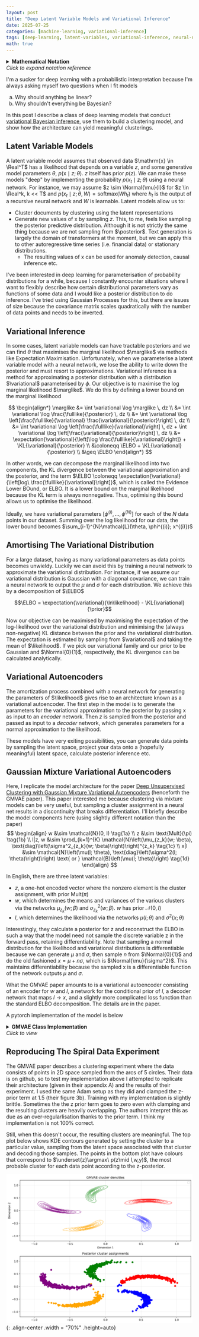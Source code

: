 ```yaml
---
layout: post
title: "Deep Latent Variable Models and Variational Inference"
date: 2025-07-25
categories: [machine-learning, variational-inference]
tags: [deep-learning, latent-variables, variational-inference, neural-networks]
math: true
---
```


<script type="text/x-mathjax-config">
    MathJax.Hub.Config({
    extensions: ["tex2jax.js"],
    jax: ["input/TeX", "output/HTML-CSS"],
    tex2jax: {
      inlineMath: [ ['$','$'], ["\\(","\\)"] ],
      displayMath: [ ['$$','$$'], ["\\[","\\]"] ],
      processEscapes: true
    },
    "HTML-CSS": { availableFonts: ["TeX"] }
  });
</script>
<script src="https://cdn.mathjax.org/mathjax/latest/MathJax.js?config=TeX-AMS-MML_HTMLorMML" type="text/javascript"></script>

$\newcommand{\posterior}{ p(z|x;\theta)}$
$\newcommand{\prior}{ p(z)}$
$\newcommand{\likelihood}{ p(x|z;\theta)}$
$\newcommand{\marglike}{ p(x;\theta)}$
$\newcommand{\fulllike}{ p(x, z;\theta)}$
$\newcommand{\variational}{ q(z;\phi)}$
$\newcommand{\KL}[2]{ \text{KL}(#1 \parallel #2)}$
$\newcommand{\ELBO}{ \mathcal{L}(\theta, \phi; x)}$
$\newcommand{\expectation}[2]{ \mathbb{E}_{#1}[#2]}$
$\newcommand{\Normal}[2]{ \mathcal{N}(#1, #2)}$
$\newcommand{\Real}{ \mathbb{R}}$
$\renewcommand{\argmax}{ \operatorname*{argmax}}$
$\renewcommand{\argmin}{ \operatorname*{argmin}}$

<details>
  <summary>
    <strong>Mathematical Notation</strong>
    <br>
    <em>Click to expand notation reference</em>
  </summary>

**Probability Distributions:**
- $\posterior$ - Posterior distribution of latent variables given observed data
- $\prior$ - Prior distribution of latent variables
- $\likelihood$ - Likelihood of observed data given latent variables
- $\marglike$ - Marginal likelihood (evidence)
- $\fulllike$ - Joint distribution of observed and latent variables
- $\variational$ - Variational approximation to the posterior

**Key Terms:**
- $\ELBO$ - Evidence Lower BOund
- $\KL{q}{p}$ - Kullback-Leibler divergence from q to p

**Variables:**
- $x$ - Observed data
- $z$ - Latent variables
- $\theta$ - Generative model parameters
- $\phi$ - Variational parameters
- $w$ - Global latent variable (GMVAE)
- $l$ - Local/cluster-specific latent variable (GMVAE)

</details>

I'm a sucker for deep learning with a probabilistic interpretation because I'm always asking myself two questions when I fit models
  
 <ol type="a">
  <li>Why should anything be linear?</li>
  <li>Why shouldn't everything be Bayesian?</li>
</ol>

In this post I describe a class of deep learning models that conduct [variational Bayesian inference](https://en.wikipedia.org/wiki/Variational_Bayesian_methods), use them to build a clustering model, and show how the architecture can yield meaningful clusterings.

## Latent Variable Models
A latent variable model assumes that observed data $\mathrm{x} \in \Real^T$ has a likelihood that depends on a variable $z$, and some generative model parameters $\theta$, $p(\mathrm{x} \mid z ; \theta)$. $z$ itself has prior $p(z)$. We can make these models "deep" by implementing the probability $p(x_t \mid z; \theta)$ using a neural network. For instance, we may assume $z \sim \Normal{\mu}{I}$ for $z \in \Real^k, k << T$ and $p(x_t\mid z; \theta, W) = \mathrm{softmax}(Wh_t)$ where $h_t$ is the output of a recursive neural network and $W$ is learnable. Latent models allow us to: 
- Cluster documents by clustering using the latent representations
- Generate new values of x by sampling $z$. This, to me, feels like sampling the posterior predictive distribution. Although it is not strictly the same thing because we are not sampling from $\posterior$. Text generation is largely the domain of transformers at the moment, but we can apply this to other autoregressive time series (i.e. financial data) or stationary distributions. 
    - The resulting values of x can be used for anomaly detection, causal inference etc. 

I've been interested in deep learning for parameterisation of probability distributions for a while, because I constantly encounter situations where I want to flexibly describe how certain distributional parameters vary as functions of some data and I would like a posterior distribution to do inference. I've tried using Gaussian Processes for this, but there are issues of size because the covariance matrix scales quadratically with the number of data points and needs to be inverted. 

## Variational Inference

In some cases, latent variable models can have tractable posteriors and we can find $\theta$ that maximises the marginal likelihood $\marglike$ via methods like Expectation Maximisation. Unfortunately, when we parameterise a latent variable model with a neural network, we lose the ability to write down the posterior and must resort to approximations. Variational inference is a method for approximating a posterior distribution with a distribution $\variational$ parameterised by $\phi$. Our objective is to maximise the log marginal likelihood $\marglike$. We do this by defining a lower bound on the marginal likelihood 

$$
\begin{align*}
\marglike &= \int \variational \log \marglike \, dz \\
&= \int \variational \log \frac{\fulllike}{\posterior} \, dz \\ 
&= \int \variational \log \left[\frac{\fulllike}{\variational} \frac{\variational}{\posterior}\right] \, dz \\ 
&= \int \variational \log \left[\frac{\fulllike}{\variational}\right] \, dz + \int \variational \log \left[\frac{\variational}{\posterior}\right] \, dz \\
&= \expectation{\variational}{\left[\log \frac{\fulllike}{\variational}\right]} + \KL{\variational}{\posterior} \\ 
&\coloneqq \ELBO + \KL{\variational}{\posterior} \\
&\geq \ELBO
\end{align*}
 $$

In other words, we can decompose the marginal likelihood into two components, the KL divergence between the variational approximation and the posterior, and the term $\ELBO \coloneqq \expectation{\variational}{\left[log\ \frac{\fulllike}{\variational}\right]}$, which is called the Evidence Lower BOund, or ELBO. It is a lower bound on the marginal likelihood because the KL term is always nonnegative. Thus, optimising this bound allows us to optimise the likelihood. 

Ideally, we have variational parameters $[\phi^{(i)}, ...,\phi^{(N)}]$ for each of the $N$ data points in our dataset. Summing over the log likelihood for our data, the lower bound becomes $\sum_{i-1}^{N}\mathcal{L}(\theta, \phi^{(i)}; x^{(i)})$ 

## Amortising The Variational Distribution

For a large dataset, having as many variational parameters as data points becomes unwieldy. Luckily we can avoid this by training a neural network to approximate the variational distribution. For instance, if we assume our variational distribution is Gaussian with a diagonal covariance, we can train a neural network to output the $\mu$ and $\sigma$ for each distribution. We achieve this by a decomposition of $\ELBO$

$$\ELBO = \expectation{\variational}{\ln\likelihood} - \KL{\variational}{\prior}$$

Now our objective can be maximised by maximising the expectation of the log-likelihood over the variational distribution and minimising the (always non-negative) KL distance between the prior and the variational distribution. The expectation is estimated by sampling from $\variational$ and taking the mean of $\likelihood$. If we pick our variational family and our prior to be Gaussian and $\Normal{0}{1}$, respectively, the KL divergence can be calculated analytically. 

## Variational Autoencoders

The amortization process combined with a neural network for generating the parameters of $\likelihood$ gives rise to an architecture known as a variational autoencoder. The first step in the model is to generate the parameters for the variational approximation to the posterior by passing x as input to an *encoder* network. Then $z$ is sampled from the posterior and passed as input to a *decoder* network, which generates parameters for a normal approximation to the likelihood.

These models have very exiting possibilities, you can generate data points by sampling the latent space, project your data onto a (hopefully meaningful) latent space, calculate posterior inference etc.

## Gaussian Mixture Variational Autoencoders

Here, I replicate the model architecture for the paper [Deep Unsupervised Clustering with Gaussian Mixture Variational Autoencoders](https://arxiv.org/abs/1611.02648) (henceforth the GMVAE paper). This paper interested me because clustering via mixture models can be very useful, but sampling a cluster assignment in a neural net results in a discontinuity that breaks differentiation. I'll briefly describe the model components here (using slightly different notation than the paper)
$$
\begin{align}
w &\sim \mathcal{N}(0, I) \tag{1a} \\
z &\sim \text{Mult}(\pi) \tag{1b} \\
l|z, w &\sim \prod_{k=1}^{K} \mathcal{N}\left(\mu_{z_k}(w; \beta), \text{diag}\left(\sigma^2_{z_k}(w; \beta)\right)\right)^{z_k} \tag{1c} \\
x|l &\sim \mathcal{N}\left(\mu(l; \theta), \text{diag}\left(\sigma^2(l; \theta)\right)\right) \text{ or } \mathcal{B}\left(\mu(l; \theta)\right) \tag{1d}
\end{align}
$$

In English, there are three latent variables:

- $z$, a one-hot encoded vector where the nonzero element is the cluster assignment, with prior $\text{Mult}(\pi)$
- $w$, which determines the means and variances of the various clusters via the networks $\mu_{z_k}(w; \beta)$ and $\sigma^2_{z_k}(w; \beta)$. $w$ has prior $\mathcal{N}(0, I)$
- $l$, which determines the likelihood via the networks $\mu(l; \theta)$ and $\sigma^2(x; \theta)$

Interestingly, they calculate a posterior for z and reconstruct the ELBO in such a way that the model need not sample the discrete variable z in the forward pass, retaining differentiability. Note that sampling a normal distribution for the likelihood and variational distributions is differentiable because we can generate $\mu$ and $\sigma$, then sample $n$ from $\Normal{0}{1}$ and do the old fashioned $x = \mu + n\sigma$, which is $\Normal{\mu}{\sigma^2}$. This maintains differentiability because the sampled x is a differentiable function of the network outputs $\mu$ and $\sigma$.

What the GMVAE paper amounts to is a variational autoencoder consisting of an encoder for $w$ and $l$, a network for the conditional prior of $l$, a decoder network that maps $l \to x$, and a slightly more complicated loss function than the standard ELBO decomposition. The details are in the paper.

A pytorch implementation of the model is below

<details>
  <summary>
    <strong>GMVAE Class Implementation</strong>
    <br>
    <em>Click to view</em>
  </summary>

```python
import torch
from torch import nn
import torch.nn.functional as F
from torch.distributions import Normal, Categorical
from collections import OrderedDict
from typing import Tuple, Callable, Optional, List
def layer_from_list(dims:list[int], name:str, norm = True, negative = True, act:Callable=nn.Tanh) -> nn.Module:
    """
    Create a sequential list of layers
    """
    layers = OrderedDict()
    for i in range(1,len(dims)):
        layers[f'{name}_{i}'] = nn.Linear(dims[i-1], dims[i])
        if not (negative and i == len(dims)-1): #Skip last decoder activation to get negative reconstructions
            layers[f"{name}_activ_{i}"] = act()
        if norm and i < len(dims)-1:
            layers[f"{name}_norm_{i}"] = nn.LayerNorm(dims[i])
    return nn.Sequential(layers)


class GMVAE(nn.Module):
    def __init__(
        self,
        input_dim: int,
        w_dim: int,
        l_dim: int,
        enc_dim: List[int],
        dec_dim: List[int],
        k: int = 2,
        xav: bool = False
    ) -> None:
        """
        Gaussian Mixture Variational Autoencoder (GMVAE) implementation.
        
        This model learns a hierarchical latent representation with three latent variables:
        - w: A continuous latent variable that captures global structure
        - l: A continuous latent variable that captures local/cluster-specific structure
        - z: A discrete latent variable for cluster assignment (categorical)
        
        The generative model follows: p(x|l) * p(l|w,z) * p(w) * p(z)
        where p(l|w,z) is a mixture of Gaussians conditioned on w and cluster z.
        
        Args:
            input_dim (int): Dimensionality of input data
            w_dim (int): Dimensionality of global latent variable w
            l_dim (int): Dimensionality of local latent variable l
            enc_dim (list[int]): Hidden layer dimensions for encoder network
            dec_dim (list[int]): Hidden layer dimensions for decoder network
            k (int, optional): Number of mixture components/clusters. Defaults to 2.
            xav (bool, optional): Whether to use Xavier initialization. Defaults to False.
            
        Architecture:
            - Encoder: maps x -> (w_mu, w_sigma, l_mu, l_sigma)
            - Decoder: maps l -> (x_mu, x_sigma) 
            - Prior network: maps w -> cluster-specific parameters for p(l|w,z)
        """
        
        """
        GMVAE

        note that instead of x for the latent dim, I use x for the input and l for the latent dimension
        """
        super().__init__()
        self.input_dim = input_dim
        self.k = k
        self.w_dim = w_dim
        self.l_dim = l_dim
        self.cat_dist = Categorical(probs=torch.FloatTensor([1 / k] * k))

        self.decoder = layer_from_list([l_dim] + dec_dim + [input_dim * 2], "decoder")
        # Varational networks. First 2*w_dim outputs are mu and ln_sigmas for the w, the remainder are the l dim
        enc_dim = [input_dim] + enc_dim + [w_dim * 2 + l_dim * 2]
        self.encoder = layer_from_list(enc_dim, "encoder", norm=False, act = nn.ReLU)
        # p(l|w,z) network for conditional prior and z posterior inference
        # input is w_dim dim
        # The outputs are 2k * l_dim which are chunked in to k tensors
        # The first l_dim in each chunk are the means for that cluster, the remainder are log variances
        self.p_l_network = layer_from_list([w_dim, 120, l_dim * 2 * self.k], "p(x|w,z)", act=nn.Tanh, norm=False)

        if xav:
            for m in self.modules():
                if isinstance(m, nn.Linear):
                    # Xavier/Glorot initialization for linear layers
                    nn.init.xavier_uniform_(m.weight)
                    if m.bias is not None:
                        nn.init.constant_(m.bias, 0)

    def reparameterise(
        self,
        mu: torch.Tensor,
        ln_sigma: torch.Tensor,
    ) -> torch.Tensor:
        eps = torch.randn_like(mu)

        l = mu + ln_sigma.exp() * eps
        return l

    def cluster_params(self, params: torch.Tensor, z: torch.Tensor) -> Tuple[torch.Tensor, torch.Tensor]:
        """
        Get the appropriate cluster parameters given the cluster assignments z
        """

        clusters = torch.chunk(params, self.k, -1)
        # z is (batch_size,), mus and ln_sigmas are tuples of (batch_size, latent_dim)
        # Stack mus and ln_sigmas to shape (k, batch_size, latent_dim)
        clusters_stacked = torch.stack(clusters, dim=0)
        selected_clusters = clusters_stacked[z, torch.arange(z.size(0))]
        mu, ln_sigma = torch.chunk(selected_clusters, 2, dim=-1)

        return mu, ln_sigma
    
    def sample(self, N: int = 1000, z: Optional[List[int]] = None, w: Optional[List[float]] = None) -> torch.Tensor:
        device = next(self.parameters()).device
        if w is None:
            w = torch.distributions.MultivariateNormal(torch.zeros((self.w_dim)), torch.eye(self.w_dim)).sample((N,)).to(device)
        if z is None:
            z = torch.distributions.Categorical([1/self.k] * self.k).sample(N).to(device)
        
        cp = self.p_l_network(w)
        l_mu, l_sigma = self.cluster_params(cp, z)

        l = self.reparameterise(l_mu, l_sigma)

        y_mu, y_ln_sigma = torch.chunk(self.decoder(l),2, dim = -1)

        y = self.reparameterise(y_mu, y_ln_sigma)
        return y


    def forward(self, x: torch.FloatTensor, cluster_params: bool = True) -> Tuple[torch.Tensor, torch.Tensor, Optional[torch.Tensor], torch.Tensor, torch.Tensor, torch.Tensor, torch.Tensor, torch.Tensor]:
        device = x.device
        h = self.encoder(x)
        w_params, l_params = torch.split(h, [self.w_dim * 2, self.l_dim * 2], dim=-1)
        w_mu, w_ln_sigma = torch.chunk(w_params, 2, dim=-1)
        l_mu, l_ln_sigma = torch.chunk(l_params, 2, dim=-1)

        w = self.reparameterise(w_mu, w_ln_sigma)
        l = self.reparameterise(l_mu, l_ln_sigma)

        cp = None
        if cluster_params:
            cp = self.p_l_network(w)

        recon_mu, recon_ln_sigma = torch.chunk(self.decoder(l), 2, dim=-1)

        return recon_mu, recon_ln_sigma, cp, w_mu, w_ln_sigma, l_mu, l_ln_sigma, l

    def conditional_prior(self, w_mu: torch.Tensor, w_ln_sigma: torch.Tensor, l_mu: torch.Tensor, l_ln_sigma: torch.Tensor, L: int = 5) -> torch.Tensor:
        result = 0
        for _ in range(L):
            w_j = self.reparameterise(w_mu, w_ln_sigma)
            l_j = self.reparameterise(l_mu, l_ln_sigma)
            cp = self.p_l_network(w_j)
            clusters = torch.chunk(cp, self.k, dim = -1)
            z_posterior = torch.chunk(self.cluster_posterior(cp, l_j), self.k, 0)
            for k in range(self.k):
                cluster_param = clusters[k]
                z_posterior_k = z_posterior[k]
                mu, ln_sigma = torch.chunk(cluster_param, 2, dim = -1)
                q_var = (2 * l_ln_sigma).exp()  # q variance
                p_var = (2 * ln_sigma).exp()
                KL = (0.5 *(q_var/p_var + 2*ln_sigma - 2*l_ln_sigma - 1 + (l_mu - mu).pow(2)/p_var)).sum(dim = -1)
                result += z_posterior_k*KL
        return (result/L).mean()

    def cluster_posterior(
        self,
        cp_params: torch.FloatTensor,
        latent: torch.Tensor,
    ) -> torch.FloatTensor:
        # split into k chunks
        clusters = torch.chunk(cp_params, self.k, -1)

        # joint distributions
        log_joint = [-1] * self.k
        for k in range(self.k):
            # select params for k_th cluster
            mu, ln_sigma = torch.chunk(clusters[k], 2, dim=-1)
            # p(z_k = 1, x)
            log_joint[k] = (
                torch.distributions.Independent(
                    torch.distributions.Normal(mu, ln_sigma.exp()), 1
                )
                .log_prob(latent)
            ) + torch.log(torch.tensor(1.0 / self.k, device=latent.device))
        # Stack on new dim corresponding to the joint probabilit for nonzero assignment for that cluster p(z_k =1 , x)
        log_joint = torch.stack(log_joint, dim=0)

        # Sum over z_k dim to get marginal p(x) for latent
        log_marginal = torch.logsumexp(log_joint, dim = 0)
        

        # P(z|x)
        return (log_joint - log_marginal).exp()

    def loss(
        self,
        x: torch.Tensor,
        w_mu: torch.Tensor, 
        w_ln_sigma: torch.Tensor,
        l_mu: torch.Tensor,
        l_ln_sigma: torch.Tensor,
        cp: torch.Tensor,
        l: torch.Tensor,
        L: int = 30,
        lbd: float = 0
    ) -> Tuple[torch.Tensor, torch.Tensor, torch.Tensor, torch.Tensor, torch.Tensor, torch.Tensor]:
        z_posterior = self.cluster_posterior(cp, l)

        # q(l|x) samples
        variational_x = []
        for _ in range(L):
            l_sample = self.reparameterise(l_mu, l_ln_sigma)
            mc_recon_mu, mc_recon_ln_sigma = torch.chunk(self.decoder(l_sample), 2, dim=-1)
            log_prob = torch.distributions.Independent(
                torch.distributions.Normal(mc_recon_mu, mc_recon_ln_sigma.exp()), 1
            ).log_prob(x)
            variational_x.append(log_prob)
        recon_loss = torch.stack(variational_x, dim=0).mean(dim=0).mean()

        conditional_loss = self.conditional_prior(w_mu, w_ln_sigma, l_mu, l_ln_sigma)
        w_loss = torch.mean(-0.5 * torch.sum(1 + 2*w_ln_sigma - w_mu.pow(2) - (2*w_ln_sigma).exp(), dim=-1))
        # discrete KL divergence
        uniform_prior = torch.log(torch.tensor(1.0 / self.k, device=x.device))
        z_kl = 0
        for k in range(self.k):
            q_z_k = z_posterior[k] + 1e-10
            z_kl += q_z_k * (torch.log(q_z_k) - uniform_prior)

        z_loss = torch.clamp(z_kl.mean(), min=lbd)
        return -1 * recon_loss + conditional_loss + w_loss + z_loss, recon_loss, conditional_loss, w_loss, z_loss, z_kl.mean()

```
</details>

## Reproducing The Spiral Data Experiment

The GMVAE paper describes a clustering experiment where the data consists of points in 2D space sampled from the arcs of 5 circles. Their data is on github, so to test my implementation above I attempted to replicate their architecture (given in their appendix A) and the results of their experiment. I used the same Adam setup as they did and clamped the z-prior term at 1.5 (their figure 3b). Training with my implementation is slightly brittle. Sometimes the the z prior term goes to zero even with clamping and the resulting clusters are heavily overlapping. The authors interpret this as due as an over-regularlisation thanks to the prior term. I think my implementation is not 100% correct. 

Still, when this doesn't occur, the resulting clusters are meaningful. The top plot below shows KDE contours generated by setting the cluster to a particular value, sampling from the latent space associated with that cluster and decoding those samples. The points in the bottom plot have colours that correspond to $\underset{z}\argmax\ p(z\mid l,w,y)$, the most probable cluster for each data point according to the z-posterior.

![png](/assets/images/GMVAE/all_cluster_densities.png){: .align-center .width = "70%" .height=auto}